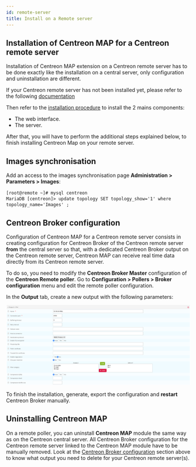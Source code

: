 ```yaml
---
id: remote-server
title: Install on a Remote server
---
```


## Installation of Centreon MAP for a Centreon remote server

Installation of Centreon MAP extension on a Centreon
remote server has to be done exactly like the installation on a
central server, only configuration and uninstallation are different.

If your Centreon remote server has not been installed yet, please refer to
the following
[documentation](../installation/installation-of-a-remote-server/using-packages.md)

Then refer to the [installation procedure](install.md) to install
the 2 mains components:

- The web interface.
- The server.

After that, you will have to perform the additional steps explained below, to finish
installing Centreon Map on your remote server.

## Images synchronisation

Add an access to the images synchronisation page **Administration  >  Parameters  >  Images**:
```shell
[root@remote ~]# mysql centreon
MariaDB [centreon]> update topology SET topology_show='1' where topology_name='Images' ;
```

## Centreon Broker configuration

Configuration of Centreon MAP for a Centreon remote server consists
in creating configuration for Centreon Broker of the Centreon remote
server **from** the central server so that, with a dedicated Centreon
Broker output on the Centreon remote server, Centreon MAP can receive
real time data directly from its Centreon remote server.

To do so, you need to modify the **Centreon Broker Master**
configuration of the **Centreon Remote poller**. Go to
**Configuration > Pollers > Broker configuration** menu and edit the
remote poller configuration.

In the **Output** tab, create a new output with the following parameters:

![image](../assets/graph-views/output_broker.png)

To finish the installation, generate, export the configuration and
**restart** Centreon Broker manually.

## Uninstalling Centreon MAP

On a remote poller, you can uninstall **Centreon MAP** module the same
way as on the Centreon central server. All Centreon Broker configuration for the Centreon remote server linked to the Centreon
MAP module have to be manually removed. Look at the [Centreon Broker configuration](#centreon-broker-configuration) section above to
know what output you need to delete for your Centreon remote server(s).
